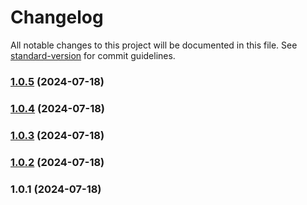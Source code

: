 # Changelog

All notable changes to this project will be documented in this file. See [standard-version](https://github.com/conventional-changelog/standard-version) for commit guidelines.

### [1.0.5](https://github.com/vladyslavfolkuian/size/compare/v1.0.4...v1.0.5) (2024-07-18)

### [1.0.4](https://github.com/vladyslavfolkuian/size/compare/v1.0.3...v1.0.4) (2024-07-18)

### [1.0.3](https://github.com/vladyslavfolkuian/size/compare/v1.0.2...v1.0.3) (2024-07-18)

### [1.0.2](https://github.com/vladyslavfolkuian/size/compare/v1.0.1...v1.0.2) (2024-07-18)

### 1.0.1 (2024-07-18)
